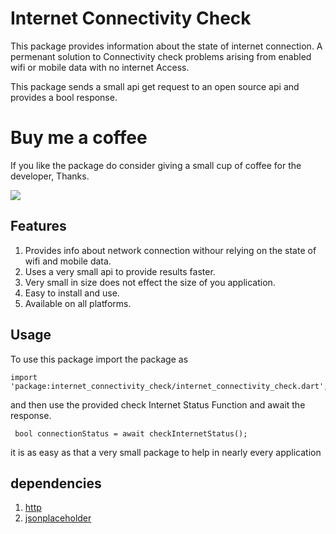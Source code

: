 # Internet Connectivity Check

This package provides information about the state of internet connection. A permenant solution to Connectivity check problems arising from enabled wifi or mobile data with no internet Access.

This package sends a small api get request to an open source api and provides a bool response.

# Buy me a coffee

If you like the package do consider giving a small cup of coffee for the developer, Thanks.

<a href="https://www.buymeacoffee.com/hyderali32h"><img src="https://img.buymeacoffee.com/button-api/?text=Buy me a coffee&emoji=&slug=hyderali32h&button_colour=000000&font_colour=ffffff&font_family=Cookie&outline_colour=ffffff&coffee_colour=ffffff" /></a>


## Features
1. Provides info about network connection withour relying on the state of wifi and mobile data.
2. Uses a very small api to provide results faster.
3. Very small in size does not effect the size of you application.
4. Easy to install and use.
5. Available on all platforms.

## Usage

To use this package import the package as

```
import 'package:internet_connectivity_check/internet_connectivity_check.dart';
```

and then use the provided check Internet Status Function and await the response.

```
 bool connectionStatus = await checkInternetStatus();
```

it is as easy as that a very small package to help in nearly every application

## dependencies
1. [http](https://pub.dev/packages/http "http")
2. [jsonplaceholder](http://jsonplaceholder.typicode.com "jsonplaceholder")
